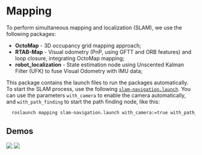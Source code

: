 # Mapping

To perform simultaneous mapping and localization (SLAM), we use the following packages:

- **OctoMap** - 3D occupancy grid mapping approach;
- **RTAB-Map** - Visual odometry (PnP, using GFTT and ORB features) and loop closure, integrating OctoMap mapping;
- **robot_localization** - State estimation node using Unscented Kalman Filter (UFK) to fuse Visual Odometry with IMU data;

This package contains the launch files to run the packages automatically. To start the SLAM process, use the following [`slam-navigation.launch`](launch/slam-navigation.launch). You can use the parameters `with_camera` to enable the camera automatically, and `with_path_finding` to start the path finding node, like this:

```bash
  roslaunch mapping slam-navigation.launch with_camera:=true with_path_finding:=true
```

## Demos

![](img/2d_mapping.gif)
![](img/3d_mapping.gif)
